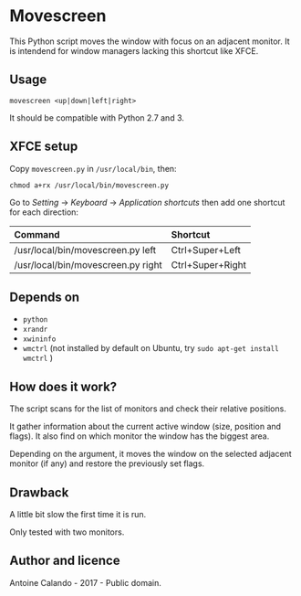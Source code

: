 # Movescreen
This Python script moves the window with focus on an adjacent monitor. It is intendend for window managers lacking this shortcut like XFCE.

## Usage

`movescreen <up|down|left|right>`

It should be compatible with Python 2.7 and 3.

## XFCE setup
Copy `movescreen.py` in `/usr/local/bin`, then:

`chmod a+rx /usr/local/bin/movescreen.py`

Go to *Setting* -> *Keyboard* -> *Application shortcuts* then add one shortcut for each direction:

| Command | Shortcut |
| :------ | :------- |
| /usr/local/bin/movescreen.py left  | Ctrl+Super+Left  |
| /usr/local/bin/movescreen.py right | Ctrl+Super+Right  |


## Depends on
 - `python`
 - `xrandr`
 - `xwininfo`
 - `wmctrl` (not installed by default on Ubuntu, try `sudo apt-get install wmctrl` )

## How does it work?
The script scans for the list of monitors and check their relative positions.

It gather information about the current active window (size, position and flags). It also find on which monitor the window has the biggest area.

Depending on the argument, it moves the window on the selected adjacent monitor (if any) and restore the previously set flags.

## Drawback
A little bit slow the first time it is run.

Only tested with two monitors.


## Author and licence

Antoine Calando - 2017 - Public domain.
